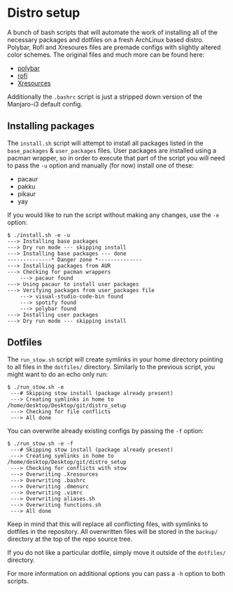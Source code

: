 # Distro setup

A bunch of bash scripts that will automate the work of installing all of the necessary packages and dotfiles on a fresh ArchLinux based distro. Polybar, Rofi and Xresoures files are premade configs with slightly altered color schemes. The original files and much more can be found here:

- [polybar](https://github.com/adi1090x/polybar-themes)
- [rofi](https://github.com/davatorium/rofi-themes)
- [Xresources](https://github.com/logico-dev/Xresources-themes)

Additionally the `.bashrc` script is just a stripped down version of the Manjaro-i3 default config.

## Installing packages

The `install.sh` script will attempt to install all packages listed in the `base_packages` & `user_packages` files. User packages are installed using a pacman wrapper, so in order to execute that part of the script you will need to pass the `-u` option and manually (for now) install one of these:

- pacaur
- pakku
- pikaur
- yay

If you would like to run the script without making any changes, use the `-e` option:

```
$ ./install.sh -e -u
---> Installing base packages
---> Dry run mode --- skipping install
---> Installing base packages --- done
--------------* Danger zone *--------------
---> Installing packages from AUR
---> Checking for pacman wrappers
	---> pacaur found
---> Using pacaur to install user packages
---> Verifying packages from user_packages file
	---> visual-studio-code-bin found
	---> spotify found
	---> polybar found
---> Installing user packages
---> Dry run mode --- skipping install
```

## Dotfiles

The `run_stow.sh` script will create symlinks in your home directory pointing to all files in the `dotfiles/` directory. Similarly to the previous script, you might want to do an echo only run:

```
$ ./run_stow.sh -e
 ---# Skipping stow install (package already present)
 ---> Creating symlinks in home to /home/desktop/Desktop/git/distro_setup
 ---> Checking for file conflicts
 ---> All done
```

You can overwrite already existing configs by passing the `-f` option:

```
$ ./run_stow.sh -e -f
 ---# Skipping stow install (package already present)
 ---> Creating symlinks in home to /home/desktop/Desktop/git/distro_setup
 ---> Checking for conflicts with stow
 ---> Overwriting .Xresources
 ---> Overwriting .bashrc
 ---> Overwriting .dmenurc
 ---> Overwriting .vimrc
 ---> Overwriting aliases.sh
 ---> Overwriting functions.sh
 ---> All done
```

Keep in mind that this will replace all conflicting files, with symlinks to dotfiles in the repository. All overwritten files will be stored in the `backup/` directory at the top of the repo source tree.

If you do not like a particular dotfile, simply move it outside of the `dotfiles/` directory.

For more information on additional options you can pass a `-h` option to both scripts.
